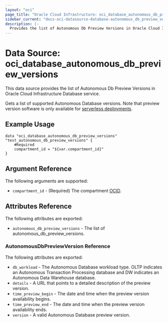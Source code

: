 ```yaml
---
layout: "oci"
page_title: "Oracle Cloud Infrastructure: oci_database_autonomous_db_preview_versions"
sidebar_current: "docs-oci-datasource-database-autonomous_db_preview_versions"
description: |-
  Provides the list of Autonomous Db Preview Versions in Oracle Cloud Infrastructure Database service
---
```


# Data Source: oci_database_autonomous_db_preview_versions
This data source provides the list of Autonomous Db Preview Versions in Oracle Cloud Infrastructure Database service.

Gets a list of supported Autonomous Database versions. Note that preview version software is only available for [serverless deployments](https://docs.cloud.oracle.com/iaas/Content/Database/Concepts/adboverview.htm#AEI).

## Example Usage

```hcl
data "oci_database_autonomous_db_preview_versions" "test_autonomous_db_preview_versions" {
	#Required
	compartment_id = "${var.compartment_id}"
}
```

## Argument Reference

The following arguments are supported:

* `compartment_id` - (Required) The compartment [OCID](https://docs.cloud.oracle.com/iaas/Content/General/Concepts/identifiers.htm).


## Attributes Reference

The following attributes are exported:

* `autonomous_db_preview_versions` - The list of autonomous_db_preview_versions.

### AutonomousDbPreviewVersion Reference

The following attributes are exported:

* `db_workload` - The Autonomous Database workload type. OLTP indicates an Autonomous Transaction Processing database and DW indicates an Autonomous Data Warehouse database.
* `details` - A URL that points to a detailed description of the preview version.
* `time_preview_begin` - The date and time when the preview version availability begins.
* `time_preview_end` - The date and time when the preview version availability ends.
* `version` - A valid Autonomous Database preview version.

